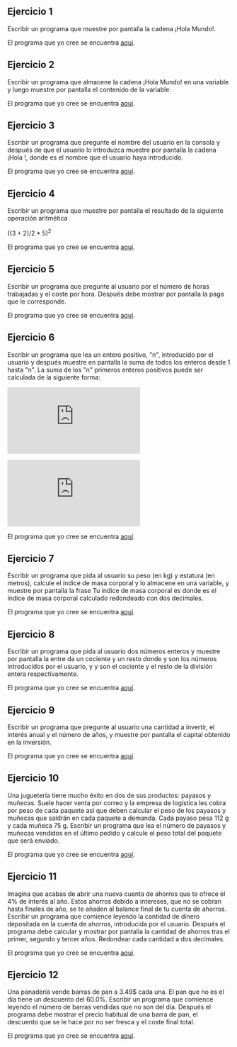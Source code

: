 Ejercicio 1
-----------

Escribir un programa que muestre por pantalla la cadena ¡Hola Mundo!. 

El programa que yo cree se encuentra [aquí](https://github.com/SyZeck/Ejercicios-de-Programacion-con-Python/tree/main/Tipos%20de%20Datos%20Simples/Ejercicio%201).

Ejercicio 2
-----------

Escribir un programa que almacene la cadena ¡Hola Mundo! en una variable y luego muestre por pantalla el contenido de la variable.

El programa que yo cree se encuentra [aquí](https://github.com/SyZeck/Ejercicios-de-Programacion-con-Python/tree/main/Tipos%20de%20Datos%20Simples/Ejercicio%202).


Ejercicio 3
-----------

Escribir un programa que pregunte el nombre del usuario en la consola y después de que el usuario lo introduzca muestre por pantalla la cadena ¡Hola <nombre>!, donde <nombre> es el nombre que el usuario haya introducido.

El programa que yo cree se encuentra [aquí](https://github.com/SyZeck/Ejercicios-de-Programacion-con-Python/tree/main/Tipos%20de%20Datos%20Simples/Ejercicio%203).


Ejercicio 4
-----------

Escribir un programa que muestre por pantalla el resultado de la siguiente operación aritmética 
 
$((3+2)/2*5)^2$

El programa que yo cree se encuentra [aquí](https://github.com/SyZeck/Ejercicios-de-Programacion-con-Python/tree/main/Tipos%20de%20Datos%20Simples/Ejercicio%204).

Ejercicio 5
-----------

Escribir un programa que pregunte al usuario por el número de horas trabajadas y el coste por hora. Después debe mostrar por pantalla la paga que le corresponde.

El programa que yo cree se encuentra [aquí](https://github.com/SyZeck/Ejercicios-de-Programacion-con-Python/tree/main/Tipos%20de%20Datos%20Simples/Ejercicio%205).

Ejercicio 6
-----------

Escribir un programa que lea un entero positivo, "n", introducido por el usuario y después muestre en pantalla la suma de todos los enteros desde 1 hasta "n". La suma de los "n" primeros enteros positivos puede ser calculada de la siguiente forma:

![SUMA = $\frac{n(n+1)}{2}$](https://latex.codecogs.com/png.latex?%5Cdpi%7B300%7D%20%5Clarge%20SUMA%20%3D%20%5Cfrac%7Bn%28n%2B1%29%7D%7B2%7D)
 
 ![SUMA = \frac{n(n+1)}{2}](https://latex.codecogs.com/png.latex?%5Cdpi%7B300%7D%20%5Clarge%20SUMA%20%3D%20%5Cfrac%7Bn%28n%2B1%29%7D%7B2%7D)


El programa que yo cree se encuentra [aquí](https://github.com/SyZeck/Ejercicios-de-Programacion-con-Python/tree/main/Tipos%20de%20Datos%20Simples/Ejercicio%206).

Ejercicio 7
-----------

Escribir un programa que pida al usuario su peso (en kg) y estatura (en metros), calcule el índice de masa corporal y lo almacene en una variable, y muestre por pantalla la frase Tu índice de masa corporal es <imc> donde <imc> es el índice de masa corporal calculado redondeado con dos decimales.

El programa que yo cree se encuentra [aquí](https://github.com/SyZeck/Ejercicios-de-Programacion-con-Python/tree/main/Tipos%20de%20Datos%20Simples/Ejercicio%207).

Ejercicio 8
-----------

Escribir un programa que pida al usuario dos números enteros y muestre por pantalla la <n> entre <m> da un cociente <c> y un resto <r> donde <n> y <m> son los números introducidos por el usuario, y <c> y <r> son el cociente y el resto de la división entera respectivamente.

El programa que yo cree se encuentra [aquí](https://github.com/SyZeck/Ejercicios-de-Programacion-con-Python/tree/main/Tipos%20de%20Datos%20Simples/Ejercicio%208).

Ejercicio 9
-----------

Escribir un programa que pregunte al usuario una cantidad a invertir, el interés anual y el número de años, y muestre por pantalla el capital obtenido en la inversión.

El programa que yo cree se encuentra [aquí](https://github.com/SyZeck/Ejercicios-de-Programacion-con-Python/tree/main/Tipos%20de%20Datos%20Simples/Ejercicio%209).

Ejercicio 10
-----------

Una juguetería tiene mucho éxito en dos de sus productos: payasos y muñecas. Suele hacer venta por correo y la empresa de logística les cobra por peso de cada paquete así que deben calcular el peso de los payasos y muñecas que saldrán en cada paquete a demanda. Cada payaso pesa 112 g y cada muñeca 75 g. Escribir un programa que lea el número de payasos y muñecas vendidos en el último pedido y calcule el peso total del paquete que será enviado.

El programa que yo cree se encuentra [aquí](https://github.com/SyZeck/Ejercicios-de-Programacion-con-Python/tree/main/Tipos%20de%20Datos%20Simples/Ejercicio%2010).

Ejercicio 11
-----------

Imagina que acabas de abrir una nueva cuenta de ahorros que te ofrece el 4% de interés al año. Estos ahorros debido a intereses, que no se cobran hasta finales de año, se te añaden al balance final de tu cuenta de ahorros. Escribir un programa que comience leyendo la cantidad de dinero depositada en la cuenta de ahorros, introducida por el usuario. Después el programa debe calcular y mostrar por pantalla la cantidad de ahorros tras el primer, segundo y tercer años. Redondear cada cantidad a dos decimales.

El programa que yo cree se encuentra [aquí](https://github.com/SyZeck/Ejercicios-de-Programacion-con-Python/tree/main/Tipos%20de%20Datos%20Simples/Ejercicio%2011).

Ejercicio 12
-----------

Una panadería vende barras de pan a 3.49$ cada una. El pan que no es el día tiene un descuento del 60.0%. Escribir un programa que comience leyendo el número de barras vendidas que no son del día. Después el programa debe mostrar el precio habitual de una barra de pan, el descuento que se le hace por no ser fresca y el coste final total.

El programa que yo cree se encuentra [aquí](https://github.com/SyZeck/Ejercicios-de-Programacion-con-Python/tree/main/Tipos%20de%20Datos%20Simples/Ejercicio%2012).
